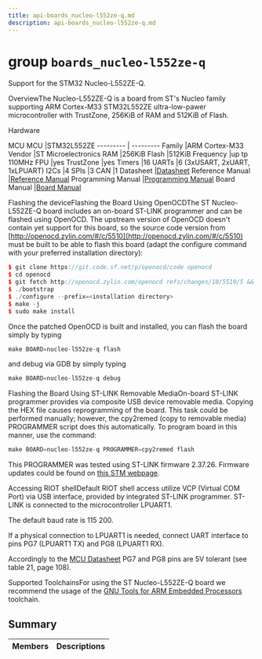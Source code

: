 ```yaml
---
title: api-boards_nucleo-l552ze-q.md
description: api-boards_nucleo-l552ze-q.md
---
```

# group `boards_nucleo-l552ze-q` 

Support for the STM32 Nucleo-L552ZE-Q.

OverviewThe Nucleo-L552ZE-Q is a board from ST's Nucleo family supporting ARM Cortex-M33 STM32L552ZE ultra-low-pawer microcontroller with TrustZone, 256KiB of RAM and 512KiB of Flash.

Hardware

MCU
MCU   |STM32L552ZE
--------- | ---------
Family   |ARM Cortex-M33
Vendor   |ST Microelectronics
RAM   |256KiB
Flash   |512KiB
Frequency   |up tp 110MHz
FPU   |yes
TrustZone   |yes
Timers   |16
UARTs   |6 (3xUSART, 2xUART, 1xLPUART)
I2Cs   |4
SPIs   |3
CAN   |1
Datasheet   |[Datasheet](https://www.st.com/resource/en/datasheet/stm32l552ze.pdf)
Reference Manual   |[Reference Manual](https://www.st.com/resource/en/reference_manual/dm00346336-stm32l552xx-and-stm32l562xx-advanced-arm-based-32-bit-mcus-stmicroelectronics.pdf)
Programming Manual   |[Programming Manual](https://www.st.com/resource/en/programming_manual/pm0264-stm32-cortexm33-mcus-programming-manual-stmicroelectronics.pdf)
Board Manual   |[Board Manual](https://www.st.com/resource/en/user_manual/dm00615305-stm32l5-nucleo-144-board-mb1361-stmicroelectronics.pdf)

Flashing the deviceFlashing the Board Using OpenOCDThe ST Nucleo-L552ZE-Q board includes an on-board ST-LINK programmer and can be flashed using OpenOCD. The upstream version of OpenOCD doesn't contain yet support for this board, so the source code version from [http://openocd.zylin.com/#/c/5510](http://openocd.zylin.com/#/c/5510) must be built to be able to flash this board (adapt the configure command with your preferred installation directory):

```cpp
$ git clone https://git.code.sf.net/p/openocd/code openocd
$ cd openocd
$ git fetch http://openocd.zylin.com/openocd refs/changes/10/5510/5 && git checkout FETCH_HEAD
$ ./bootstrap
$ ./configure --prefix=<installation directory>
$ make -j
$ sudo make install
```

Once the patched OpenOCD is built and installed, you can flash the board simply by typing

```cpp
make BOARD=nucleo-l552ze-q flash
```

and debug via GDB by simply typing 
```cpp
make BOARD=nucleo-l552ze-q debug
```

Flashing the Board Using ST-LINK Removable MediaOn-board ST-LINK programmer provides via composite USB device removable media. Copying the HEX file causes reprogramming of the board. This task could be performed manually; however, the cpy2remed (copy to removable media) PROGRAMMER script does this automatically. To program board in this manner, use the command: 
```cpp
make BOARD=nucleo-l552ze-q PROGRAMMER=cpy2remed flash
```
This PROGRAMMER was tested using ST-LINK firmware 2.37.26. Firmware updates could be found on [this STM webpage](https://www.st.com/en/development-tools/stsw-link007.html).

Accessing RIOT shellDefault RIOT shell access utilize VCP (Virtual COM Port) via USB interface, provided by integrated ST-LINK programmer. ST-LINK is connected to the microcontroller LPUART1.

The default baud rate is 115 200.

If a physical connection to LPUART1 is needed, connect UART interface to pins PG7 (LPUART1 TX) and PG8 (LPUART1 RX).

Accordingly to the [MCU Datasheet](https://www.st.com/resource/en/datasheet/stm32l552ze.pdf) PG7 and PG8 pins are 5V tolerant (see table 21, page 108).

Supported ToolchainsFor using the ST Nucleo-L552ZE-Q board we recommend the usage of the [GNU Tools for ARM Embedded Processors](https://launchpad.net/gcc-arm-embedded) toolchain.

## Summary

 Members                        | Descriptions                                
--------------------------------|---------------------------------------------

